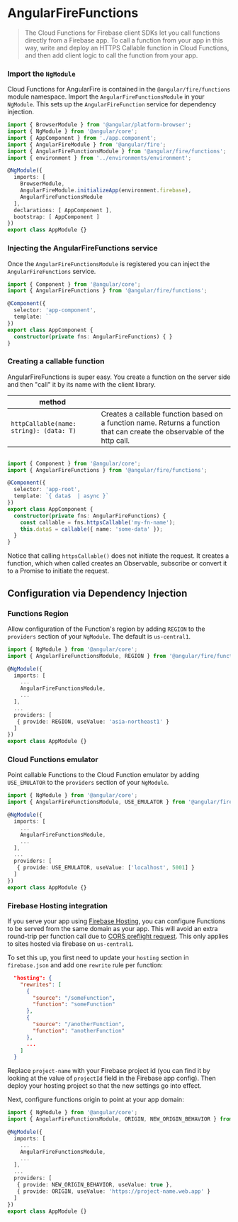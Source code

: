 # AngularFireFunctions

> The Cloud Functions for Firebase client SDKs let you call functions directly from a Firebase app. To call a function from your app in this way, write and deploy an HTTPS Callable function in Cloud Functions, and then add client logic to call the function from your app.

### Import the `NgModule`

Cloud Functions for AngularFire is contained in the `@angular/fire/functions` module namespace. Import the `AngularFireFunctionsModule` in your `NgModule`. This sets up the `AngularFireFunction` service for dependency injection.

```ts
import { BrowserModule } from '@angular/platform-browser';
import { NgModule } from '@angular/core';
import { AppComponent } from './app.component';
import { AngularFireModule } from '@angular/fire';
import { AngularFireFunctionsModule } from '@angular/fire/functions';
import { environment } from '../environments/environment';

@NgModule({
  imports: [
    BrowserModule,
    AngularFireModule.initializeApp(environment.firebase),
    AngularFireFunctionsModule
  ],
  declarations: [ AppComponent ],
  bootstrap: [ AppComponent ]
})
export class AppModule {}
```

### Injecting the AngularFireFunctions service

Once the `AngularFireFunctionsModule` is registered you can inject the `AngularFireFunctions` service.

```ts
import { Component } from '@angular/core';
import { AngularFireFunctions } from '@angular/fire/functions';

@Component({
  selector: 'app-component',
  template: ``
})
export class AppComponent {
  constructor(private fns: AngularFireFunctions) { }
}
```

### Creating a callable function

AngularFireFunctions is super easy. You create a function on the server side and then "call" it by its name with the client library. 

| method   |                    |
| ---------|--------------------|
| `httpCallable(name: string): (data: T) ` | Creates a callable function based on a function name. Returns a function that can create the observable of the http call. |
```ts

import { Component } from '@angular/core';
import { AngularFireFunctions } from '@angular/fire/functions';

@Component({
  selector: 'app-root',
  template: `{ data$  | async }`
})
export class AppComponent {
  constructor(private fns: AngularFireFunctions) { 
    const callable = fns.httpsCallable('my-fn-name');
    this.data$ = callable({ name: 'some-data' });
  }
}
```

Notice that calling `httpsCallable()` does not initiate the request. It creates a function, which when called creates an Observable, subscribe or convert it to a Promise to initiate the request.

## Configuration via Dependency Injection

### Functions Region

Allow configuration of the Function's region by adding `REGION` to the `providers` section of your `NgModule`. The default is `us-central1`.

```ts
import { NgModule } from '@angular/core';
import { AngularFireFunctionsModule, REGION } from '@angular/fire/functions';

@NgModule({
  imports: [
    ...
    AngularFireFunctionsModule,
    ...
  ],
  ...
  providers: [
   { provide: REGION, useValue: 'asia-northeast1' }
  ]
})
export class AppModule {}

```

### Cloud Functions emulator

Point callable Functions to the Cloud Function emulator by adding `USE_EMULATOR` to the `providers` section of your `NgModule`.

```ts
import { NgModule } from '@angular/core';
import { AngularFireFunctionsModule, USE_EMULATOR } from '@angular/fire/functions';

@NgModule({
  imports: [
    ...
    AngularFireFunctionsModule,
    ...
  ],
  ...
  providers: [
   { provide: USE_EMULATOR, useValue: ['localhost', 5001] }
  ]
})
export class AppModule {}

```

### Firebase Hosting integration

If you serve your app using [Firebase Hosting](https://firebase.google.com/docs/hosting/), you can configure Functions to be served from the same domain as your app. This will avoid an extra round-trip per function call due to [CORS preflight request](https://developer.mozilla.org/en-US/docs/Glossary/Preflight_request). This only applies to sites hosted via firebase on `us-central1`.

To set this up, you first need to update your `hosting` section in `firebase.json` and add one `rewrite` rule per function:

```json
  "hosting": {
    "rewrites": [
      {
        "source": "/someFunction",
        "function": "someFunction"
      },
      {
        "source": "/anotherFunction",
        "function": "anotherFunction"
      },
      ...
    ]
  }
```

Replace `project-name` with your Firebase project id (you can find it by looking at the value of `projectId` field in the Firebase app config). Then deploy your hosting project so that the new settings go into effect.

Next, configure functions origin to point at your app domain:

```ts
import { NgModule } from '@angular/core';
import { AngularFireFunctionsModule, ORIGIN, NEW_ORIGIN_BEHAVIOR } from '@angular/fire/functions';

@NgModule({
  imports: [
    ...
    AngularFireFunctionsModule,
    ...
  ],
  ...
  providers: [
   { provide: NEW_ORIGIN_BEHAVIOR, useValue: true },
   { provide: ORIGIN, useValue: 'https://project-name.web.app' }
  ]
})
export class AppModule {}

```
